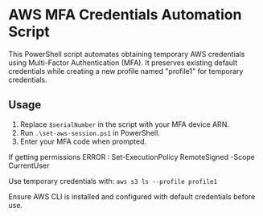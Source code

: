 # AWS MFA Credentials Automation Script

This PowerShell script automates obtaining temporary AWS credentials using Multi-Factor Authentication (MFA). It preserves existing default credentials while creating a new profile named "profile1" for temporary credentials.

## Usage
1. Replace `$serialNumber` in the script with your MFA device ARN.
2. Run `.\set-aws-session.ps1` in PowerShell.
3. Enter your MFA code when prompted.

If getting permissions ERROR :
Set-ExecutionPolicy RemoteSigned -Scope CurrentUser

Use temporary credentials with: `aws s3 ls --profile profile1` 

Ensure AWS CLI is installed and configured with default credentials before use.
